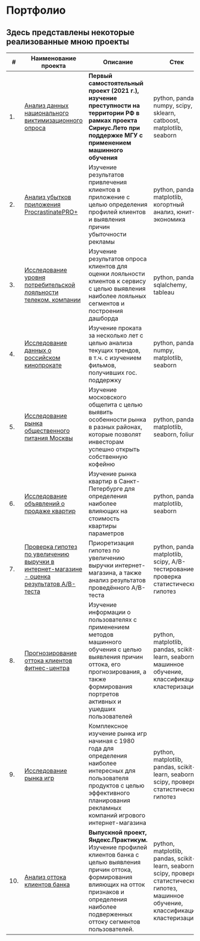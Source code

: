 # Портфолио
## Здесь представлены некоторые реализованные мною проекты

| #    | Наименование проекта                | Описание                                                     | Стек                                                         |
| ---- | ------------------------------------------------------------ | ------------------------------------------------------------ | ------------------------------------------------------------ |
| 1.   | [Анализ данных национального виктимизационного опроса](https://github.com/Vadimius1010/Portfolio/tree/main/Sirius) | <b>Первый самостоятельный проект (2021 г.), изучение преступности на территории РФ в рамках проекта Сириус.Лето при поддержке МГУ с применением машинного обучения</b> | python, pandas, numpy, scipy, sklearn, catboost, matplotlib, seaborn |
| 2.   | [Анализ убытков приложения ProcrastinatePRO+](https://github.com/Vadimius1010/Portfolio/tree/main/%D0%90%D0%BD%D0%B0%D0%BB%D0%B8%D0%B7%20%D1%83%D0%B1%D1%8B%D1%82%D0%BA%D0%BE%D0%B2%20%D0%BF%D1%80%D0%B8%D0%BB%D0%BE%D0%B6%D0%B5%D0%BD%D0%B8%D1%8F%20ProcrastinatePRO%2B) | Изучение результатов привлечения клиентов в приложение с целью определения профилей клиентов и выявления причин убыточности рекламы<br/> | python, pandas, matplotlib, когортный анализ, юнит-экономика |
| 3.   | [Исследование уровня потребительской лояльности телеком. компании](https://github.com/Vadimius1010/Portfolio/tree/main/%D0%98%D1%81%D1%81%D0%BB%D0%B5%D0%B4%D0%BE%D0%B2%D0%B0%D0%BD%D0%B8%D0%B5%20%D1%83%D1%80%D0%BE%D0%B2%D0%BD%D1%8F%20%D0%BF%D0%BE%D1%82%D1%80%D0%B5%D0%B1%D0%B8%D1%82%D0%B5%D0%BB%D1%8C%D1%81%D0%BA%D0%BE%D0%B9%20%D0%BB%D0%BE%D1%8F%D0%BB%D1%8C%D0%BD%D0%BE%D1%81%D1%82%D0%B8%20%D1%82%D0%B5%D0%BB%D0%B5%D0%BA%D0%BE%D0%BC.%20%D0%BA%D0%BE%D0%BC%D0%BF%D0%B0%D0%BD%D0%B8%D0%B8) | Изучение результатов опроса клиентов для оценки лояльности клиентов к сервису с целью выявления наиболее лояльных сегментов и построения дашборда<br/> | python, pandas, sqlalchemy, tableau |
| 4.   | [Исследование данных о российском кинопрокате](https://github.com/Vadimius1010/Portfolio/tree/main/%D0%98%D1%81%D1%81%D0%BB%D0%B5%D0%B4%D0%BE%D0%B2%D0%B0%D0%BD%D0%B8%D0%B5%20%D0%B4%D0%B0%D0%BD%D0%BD%D1%8B%D1%85%20%D0%BE%20%D1%80%D0%BE%D1%81%D1%81%D0%B8%D0%B9%D1%81%D0%BA%D0%BE%D0%BC%20%D0%BA%D0%B8%D0%BD%D0%BE%D0%BF%D1%80%D0%BE%D0%BA%D0%B0%D1%82%D0%B5) | Изучение проката за несколько лет с целью  анализа текущих трендов,  <br/> в т.ч. с изучением фильмов, получивших гос. поддержку <br/> | python, pandas, numpy, matplotlib, seaborn |
| 5.   | [Исследование рынка общественного питания Москвы](https://github.com/Vadimius1010/Portfolio/tree/main/%D0%98%D1%81%D1%81%D0%BB%D0%B5%D0%B4%D0%BE%D0%B2%D0%B0%D0%BD%D0%B8%D0%B5%20%D1%80%D1%8B%D0%BD%D0%BA%D0%B0%20%D0%BE%D0%B1%D1%89%D0%B5%D1%81%D1%82%D0%B2%D0%B5%D0%BD%D0%BD%D0%BE%D0%B3%D0%BE%20%D0%BF%D0%B8%D1%82%D0%B0%D0%BD%D0%B8%D1%8F%20%D0%9C%D0%BE%D1%81%D0%BA%D0%B2%D1%8B) | Изучение московского общепита с целью выявить особенности рынка в разных районах, <br/> которые позволят инвесторам успешно открыть собственную кофейню <br/> | python, pandas, matplotlib, seaborn, folium |
| 6.   | [Исследование объявлений о продаже квартир](https://github.com/Vadimius1010/Portfolio/tree/main/%D0%98%D1%81%D1%81%D0%BB%D0%B5%D0%B4%D0%BE%D0%B2%D0%B0%D0%BD%D0%B8%D0%B5%20%D0%BE%D0%B1%D1%8A%D1%8F%D0%B2%D0%BB%D0%B5%D0%BD%D0%B8%D0%B9%20%D0%BE%20%D0%BF%D1%80%D0%BE%D0%B4%D0%B0%D0%B6%D0%B5%20%D0%BA%D0%B2%D0%B0%D1%80%D1%82%D0%B8%D1%80) | Изучение рынка квартир в Санкт-Петербурге для определения <br/> наиболее влияющих на стоимость квартиры параметров <br/> | python, pandas, matplotlib, seaborn |
| 7.   | [Проверка гипотез по увеличению выручки в интернет-магазине - оценка результатов A/B-теста](https://github.com/Vadimius1010/Portfolio/tree/0ef1378f44cc5f3267fb09296a521b56c8784363/%D0%9F%D1%80%D0%BE%D0%B2%D0%B5%D1%80%D0%BA%D0%B0%20%D0%B3%D0%B8%D0%BF%D0%BE%D1%82%D0%B5%D0%B7%20%D0%BF%D0%BE%20%D1%83%D0%B2%D0%B5%D0%BB%D0%B8%D1%87%D0%B5%D0%BD%D0%B8%D1%8E%20%D0%B2%D1%8B%D1%80%D1%83%D1%87%D0%BA%D0%B8%20%D0%B2%20%D0%B8%D0%BD%D1%82%D0%B5%D1%80%D0%BD%D0%B5%D1%82-%D0%BC%D0%B0%D0%B3%D0%B0%D0%B7%D0%B8%D0%BD%D0%B5%20-%20%D0%BE%D1%86%D0%B5%D0%BD%D0%BA%D0%B0%20%D1%80%D0%B5%D0%B7%D1%83%D0%BB%D1%8C%D1%82%D0%B0%D1%82%D0%BE%D0%B2%20AB%20%D1%82%D0%B5%D1%81%D1%82%D0%B0) | Приоретизация гипотез по увеличению выручки интернет-магазина, а также анализ результатов проведённого A/B-теста | python, pandas, matplotlib, scipy, A/B-тестирование, проверка статистических гипотез |
| 8.   | [Прогнозирование оттока клиентов фитнес-центра](https://github.com/Vadimius1010/Portfolio/tree/3447e030ecb975cebd3a07a0458243d6cec1928a/%D0%9F%D1%80%D0%BE%D0%B3%D0%BD%D0%BE%D0%B7%D0%B8%D1%80%D0%BE%D0%B2%D0%B0%D0%BD%D0%B8%D0%B5%20%D0%BE%D1%82%D1%82%D0%BE%D0%BA%D0%B0%20%D0%BA%D0%BB%D0%B8%D0%B5%D0%BD%D1%82%D0%BE%D0%B2%20%D1%84%D0%B8%D1%82%D0%BD%D0%B5%D1%81-%D1%86%D0%B5%D0%BD%D1%82%D1%80%D0%B0) | Изучение информации о пользователях с применением методов машинного обучения с целью выявления причин оттока, его прогнозирования, а также формирования портретов активных и ушедших пользователей | python, matplotlib, pandas, scikit-learn, seaborn, машинное обучение, классификация, кластеризация |
| 9.   | [Исследование рынка игр](https://github.com/Vadimius1010/Portfolio/tree/1029c4696129238ccc1f42083672c6da72d44449/%D0%98%D1%81%D1%81%D0%BB%D0%B5%D0%B4%D0%BE%D0%B2%D0%B0%D0%BD%D0%B8%D0%B5%20%D1%80%D1%8B%D0%BD%D0%BA%D0%B0%20%D0%B8%D0%B3%D1%80) | Комплексное изучение рынка игр начиная с 1980 года для определения наиболее интересных для пользователя продуктов с целью эффективного планирования рекламных компаний игрового интернет-магазина | python, matplotlib, pandas, scikit-learn, seaborn, scipy, проверка статистических гипотез |
| 10.   | [Анализ оттока клиентов банка](https://github.com/Vadimius1010/Portfolio/tree/552d6f684d8b3a4d060787cbca1572ce429bacdf/%D0%90%D0%BD%D0%B0%D0%BB%D0%B8%D0%B7%20%D0%BE%D1%82%D1%82%D0%BE%D0%BA%D0%B0%20%D0%BA%D0%BB%D0%B8%D0%B5%D0%BD%D1%82%D0%BE%D0%B2%20%D0%B1%D0%B0%D0%BD%D0%BA%D0%B0) | <b>Выпускной проект, Яндекс.Практикум.</b> Изучение профилей клиентов банка с целью выявления причин оттока, формирования влияющих на отток признаков и определения наиболее подверженных оттоку сегментов пользователей. | python, matplotlib, pandas, scikit-learn, seaborn, scipy, проверка статистических гипотез, машинное обучение, классификация, кластеризация |
